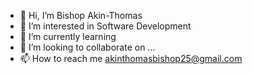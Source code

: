 - 👋 Hi, I’m Bishop Akin-Thomas
- 👀 I’m interested in Software Development
- 🌱 I’m currently learning
- 💞️ I’m looking to collaborate on ...
- 📫 How to reach me akinthomasbishop25@gmail.com

<!---
AKIN-THOMAS/AKIN-THOMAS is a ✨ special ✨ repository because its `README.md` (this file) appears on your GitHub profile.
You can click the Preview link to take a look at your changes.
--->
